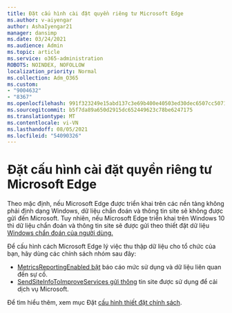 ```yaml
---
title: Đặt cấu hình cài đặt quyền riêng tư Microsoft Edge
ms.author: v-aiyengar
author: AshaIyengar21
manager: dansimp
ms.date: 03/24/2021
ms.audience: Admin
ms.topic: article
ms.service: o365-administration
ROBOTS: NOINDEX, NOFOLLOW
localization_priority: Normal
ms.collection: Adm_O365
ms.custom:
- "9004632"
- "8367"
ms.openlocfilehash: 991f323249e15abd137c3e69b400e40503ed30dec6507cc5071a0b1af7f72bb3
ms.sourcegitcommit: b5f7da89a650d2915dc652449623c78be6247175
ms.translationtype: MT
ms.contentlocale: vi-VN
ms.lasthandoff: 08/05/2021
ms.locfileid: "54090326"
---
```

# <a name="configure-privacy-settings-in-microsoft-edge"></a>Đặt cấu hình cài đặt quyền riêng tư Microsoft Edge

Theo mặc định, nếu Microsoft Edge được triển khai trên các nền tảng không phải định dạng Windows, dữ liệu chẩn đoán và thông tin site sẽ không được gửi đến Microsoft. Tuy nhiên, nếu Microsoft Edge triển khai trên Windows 10 thì dữ liệu chẩn đoán và thông tin site sẽ được gửi theo thiết đặt dữ liệu [Windows chẩn đoán của người dùng.](https://go.microsoft.com/fwlink/?linkid=2132472)

Để cấu hình cách Microsoft Edge lý việc thu thập dữ liệu cho tổ chức của bạn, hãy dùng các chính sách nhóm sau đây:
- [MetricsReportingEnabled bật](https://go.microsoft.com/fwlink/?linkid=2132470) báo cáo mức sử dụng và dữ liệu liên quan đến sự cố.
- [SendSiteInfoToImproveServices gửi thông](https://go.microsoft.com/fwlink/?linkid=2132470) tin site được sử dụng để cải dịch vụ Microsoft.

Để tìm hiểu thêm, xem mục Đặt [cấu hình thiết đặt chính sách](https://go.microsoft.com/fwlink/?linkid=2132577).
